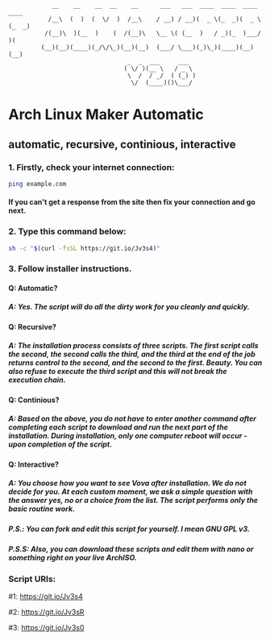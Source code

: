                 __    __    __  __    __      ___   ___  ____  ____  ____  ____
               /__\  (  )  (  \/  )  /__\    / __) / __)(  _ \(_  _)(  _ \(_  _)
              /(__)\  )(__  )    (  /(__)\   \__ \( (__  )   / _)(_  )___/  )(  
             (__)(__)(____)(_/\/\_)(__)(__)  (___/ \___)(_)\_)(____)(__)   (__)
                                     _  _  ___     ___  
                                    ( \/ )(__ \   / _ \
                                     \  /  / _/  ( (_) )
                                      \/  (____)()\___/ 


# Arch Linux Maker Automatic
## automatic, recursive, continious, interactive

### 1. Firstly, check your internet connection:
```bash
ping example.com
```
#### If you can't get a response from the site then fix your connection and go next.

### 2. Type this command below:
```bash
sh -c "$(curl -fsSL https://git.io/Jv3s4)"
```
### 3. Follow installer instructions.

#### Q: Automatic?
##### A: Yes. The script will do all the dirty work for you cleanly and quickly.
#### Q: Recursive?
##### A: The installation process consists of three scripts. The first script calls the second, the second calls the third, and the third at the end of the job returns control to the second, and the second to the first. Beauty. You can also refuse to execute the third script and this will not break the execution chain.
#### Q: Continious?
##### А: Based on the above, you do not have to enter another command after completing each script to download and run the next part of the installation. During installation, only one computer reboot will occur - upon completion of the script.
#### Q: Interactive?
##### A: You choose how you want to see Vova after installation. We do not decide for you. At each custom moment, we ask a simple question with the answer yes, no or a choice from the list. The script performs only the basic routine work.


##### P.S.:  You can fork and edit this script for yourself. I mean GNU GPL v3.
##### P.S.S: Also, you can download these scripts and edit them with nano or something right on your live ArchISO.
### Script URIs:
#1: https://git.io/Jv3s4

#2: https://git.io/Jv3sR

#3: https://git.io/Jv3s0
